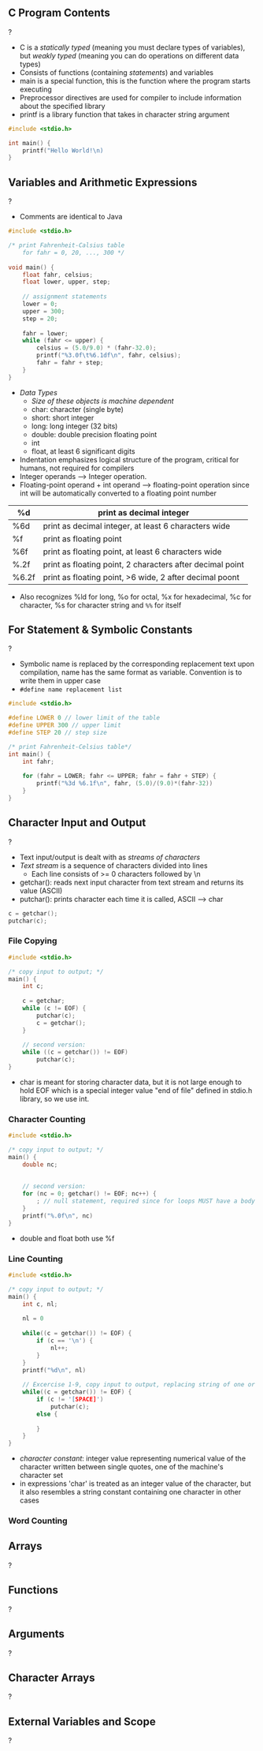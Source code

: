 ## C Program Contents
?
- C is a *statically typed* (meaning you must declare types of variables), but *weakly typed*  (meaning you can do operations on different data types)
- Consists of functions (containing *statements*) and variables
- main is a special function, this is the function where the program starts executing
- Preprocessor directives are used for compiler to include information about the specified library
- printf is a library function that takes in character string argument
```C
#include <stdio.h>

int main() {
	printf("Hello World!\n)
}
```

## Variables and Arithmetic Expressions
?
- Comments are identical to Java
```C
#include <stdio.h>

/* print Fahrenheit-Calsius table
	for fahr = 0, 20, ..., 300 */
	
void main() {
	float fahr, celsius;
	float lower, upper, step;
	
	// assignment statements
	lower = 0;
	upper = 300;
	step = 20;
	
	fahr = lower;
	while (fahr <= upper) {
		celsius = (5.0/9.0) * (fahr-32.0);
		printf("%3.0f\t%6.1df\n", fahr, celsius);
		fahr = fahr + step;	
	}
}
```
- *Data Types*
	- *Size of these objects is machine dependent*
	- char: character (single byte)
	- short: short integer
	- long: long integer (32 bits)
	- double: double precision floating point
	- int
	- float, at least 6 significant digits
- Indentation emphasizes logical structure of the program, critical for humans, not required for compilers
- Integer operands --> Integer operation.
- Floating-point operand + int operand --> floating-point operation since int will be automatically converted to a floating point number

| %d    | print as decimal integer                                  |
| ----- | --------------------------------------------------------- |
| %6d   | print as decimal integer, at least 6 characters wide      |
| %f    | print as floating point                                   |
| %6f   | print as floating point, at least 6 characters wide       |
| %.2f  | print as floating point, 2 characters after decimal point |
| %6.2f | print as floating point, >6 wide, 2 after decimal poont   |
- Also recognizes %ld for long, %o for octal, %x for hexadecimal, %c for character, %s for character string and `%%` for itself

## For Statement & Symbolic Constants
?
- Symbolic name is replaced by the corresponding replacement text upon compilation, name has the same format as variable. Convention is to write them in upper case
- `#define name replacement list` 
```C
#include <stdio.h>

#define LOWER 0 // lower limit of the table
#define UPPER 300 // upper limit
#define STEP 20 // step size

/* print Fahrenheit-Celsius table*/
int main() {
	int fahr;
	
	for (fahr = LOWER; fahr <= UPPER; fahr = fahr + STEP) {
		printf("%3d %6.1f\n", fahr, (5.0)/(9.0)*(fahr-32))	
	}
}
```

## Character Input and Output
?
- Text input/output is dealt with as *streams of characters*
- *Text stream* is a sequence of characters divided into lines
	- Each line consists of >= 0 characters followed by \n
- getchar(): reads next input character from text stream and returns its value (ASCII)
- putchar(): prints character each time it is called, ASCII --> char
```C
c = getchar();
putchar(c);
```
### File Copying
```C
#include <stdio.h>

/* copy input to output; */
main() {
	int c;
	
	c = getchar;
	while (c != EOF) {
		putchar(c);
		c = getchar();
	}
	
	// second version:
	while ((c = getchar()) != EOF)
		putchar(c);
}
```
- char is meant for storing character data, but it is not large enough to hold EOF which is a special integer value "end of file" defined in stdio.h library, so we use int.
### Character Counting
```C
#include <stdio.h>

/* copy input to output; */
main() {
	double nc;
	
	
	// second version:
	for (nc = 0; getchar() != EOF; nc++) {
		; // null statement, required since for loops MUST have a body
	}
	printf("%.0f\n", nc)
}
```
- double and float both use %f
### Line Counting
```C
#include <stdio.h>

/* copy input to output; */
main() {
	int c, nl;
	
	nl = 0
	
	while((c = getchar()) != EOF) {
		if (c == '\n') {
			nl++;
		}
	}
	printf("%d\n", nl)
	
	// Excercise 1-9, copy input to output, replacing string of one or more blanks by a single blank
	while((c = getchar()) != EOF) {
		if (c != '[SPACE]')
			putchar(c);
		else {
			
		}
	} 
}
```
- *character constant*: integer value representing numerical value of the character written between single quotes, one of the machine's character set
- in expressions 'char' is treated as an integer value of the character, but it also resembles a string constant containing one character in other cases
### Word Counting

## Arrays
?

## Functions
?

## Arguments
?

## Character Arrays
?

## External Variables and Scope
?
